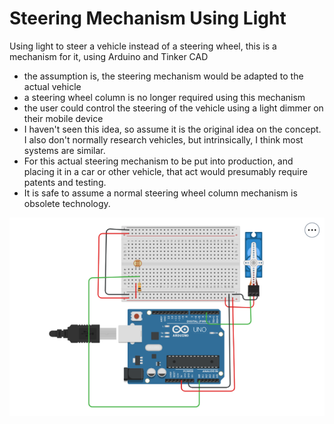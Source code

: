 # Steering Mechanism Using Light

Using light to steer a vehicle instead of a steering wheel, this is a mechanism for it, using Arduino and Tinker CAD
- the assumption is, the steering mechanism would be adapted to the actual vehicle
- a steering wheel column is no longer required using this mechanism
- the user could control the steering of the vehicle using a light dimmer on their mobile device
- I haven't seen this idea, so assume it is the original idea on the concept. I also don't normally research vehicles, but intrinsically, I think most systems are similar.
- For this actual steering mechanism to be put into production, and placing it in a car or other vehicle, that act would presumably require patents and testing.
- It is safe to assume a normal steering wheel column mechanism is obsolete technology.


![steering mechanism for vehicle](https://github.com/edorejel/robotics/blob/main/steering_mechanism/Screenshot%202024-11-17%20155127.png)
